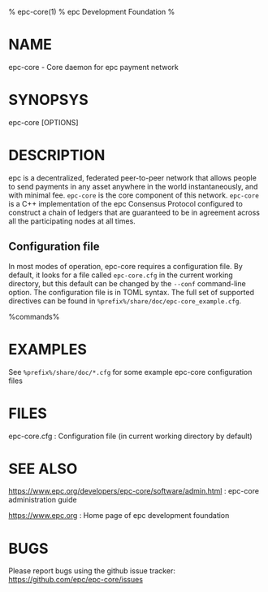 % epc-core(1)
% epc Development Foundation
%

# NAME

epc-core - Core daemon for epc payment network

# SYNOPSYS

epc-core [OPTIONS]

# DESCRIPTION

epc is a decentralized, federated peer-to-peer network that allows
people to send payments in any asset anywhere in the world
instantaneously, and with minimal fee. `epc-core` is the core
component of this network. `epc-core` is a C++ implementation of
the epc Consensus Protocol configured to construct a chain of
ledgers that are guaranteed to be in agreement across all the
participating nodes at all times.

## Configuration file

In most modes of operation, epc-core requires a configuration
file.  By default, it looks for a file called `epc-core.cfg` in
the current working directory, but this default can be changed by the
`--conf` command-line option.  The configuration file is in TOML
syntax.  The full set of supported directives can be found in
`%prefix%/share/doc/epc-core_example.cfg`.

%commands%

# EXAMPLES

See `%prefix%/share/doc/*.cfg` for some example epc-core
configuration files

# FILES

epc-core.cfg
:   Configuration file (in current working directory by default)

# SEE ALSO

<https://www.epc.org/developers/epc-core/software/admin.html>
:   epc-core administration guide

<https://www.epc.org>
:   Home page of epc development foundation

# BUGS

Please report bugs using the github issue tracker:\
<https://github.com/epc/epc-core/issues>
